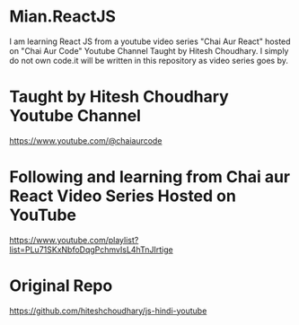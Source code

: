# Mian.ReactJS

I am learning React JS from a youtube video series "Chai Aur React" hosted on "Chai Aur Code" Youtube Channel Taught by Hitesh Choudhary. I simply do not own code.it will be written in this repository as video series goes by.

# Taught by Hitesh Choudhary Youtube Channel

https://www.youtube.com/@chaiaurcode

# Following and learning from Chai aur React Video Series Hosted on YouTube

https://www.youtube.com/playlist?list=PLu71SKxNbfoDqgPchmvIsL4hTnJIrtige

# Original Repo

https://github.com/hiteshchoudhary/js-hindi-youtube